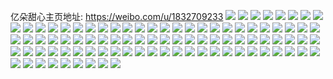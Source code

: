 亿朵甜心主页地址: https://weibo.com/u/1832709233 
![](https://wx4.sinaimg.cn/mw2000/6d3cec71ly1h9j8ooxyfgj20qo0qoju7.jpg) 
![](https://wx4.sinaimg.cn/mw2000/6d3cec71ly1h9hawsp9hcj21ct1t3kjl.jpg) 
![](https://wx4.sinaimg.cn/mw2000/6d3cec71ly1h9ftwwnh9gj22c0340e82.jpg) 
![](https://wx4.sinaimg.cn/mw2000/6d3cec71ly1h9f9x9w9zqj21n426u7wh.jpg) 
![](https://wx4.sinaimg.cn/mw2000/6d3cec71ly1h9f9xc0bpkj20wi1apn7r.jpg) 
![](https://wx4.sinaimg.cn/mw2000/6d3cec71ly1h9f9y5ok3oj22c0340e82.jpg) 
![](https://wx4.sinaimg.cn/mw2000/6d3cec71ly1h9f9yd11uvj21sc2dsu0x.jpg) 
![](https://wx4.sinaimg.cn/mw2000/6d3cec71ly1h9f9x911ykj22c0340b2a.jpg) 
![](https://wx4.sinaimg.cn/mw2000/6d3cec71ly1h9e0rboa9zj22c0340npe.jpg) 
![](https://wx4.sinaimg.cn/mw2000/6d3cec71ly1h9bqobs2pej20u01hcnaf.jpg) 
![](https://wx4.sinaimg.cn/mw2000/6d3cec71ly1h9bqoc3ywhj20wi1ep7dx.jpg) 
![](https://wx4.sinaimg.cn/mw2000/6d3cec71ly1h9bqoh4raoj20sg0sgae1.jpg) 
![](https://wx4.sinaimg.cn/mw2000/6d3cec71ly1h973bbgm7fj23402c0b2a.jpg) 
![](https://wx4.sinaimg.cn/mw2000/6d3cec71ly1h973bd48lij23402c0e82.jpg) 
![](https://wx4.sinaimg.cn/mw2000/6d3cec71ly1h90afkeip4j22vz25zb2a.jpg) 
![](https://wx4.sinaimg.cn/mw2000/6d3cec71ly1h8t1q00qt0j20wi19uqfj.jpg) 
![](https://wx4.sinaimg.cn/mw2000/6d3cec71ly1h8t1q0vqgdj20wi1apalk.jpg) 
![](https://wx4.sinaimg.cn/mw2000/6d3cec71ly1h8t1q7qg1aj21o027unpd.jpg) 
![](https://wx4.sinaimg.cn/mw2000/6d3cec71ly1h8t1q8caxqj21sg2fk4qp.jpg) 
![](https://wx4.sinaimg.cn/mw2000/6d3cec71ly1h8t1qb42mej21o0280kjm.jpg) 
![](https://wx4.sinaimg.cn/mw2000/6d3cec71ly1h8t1qc476rj21o0280npe.jpg) 
![](https://wx4.sinaimg.cn/mw2000/6d3cec71ly1h8t1qdif54j21ss2edb2a.jpg) 
![](https://wx4.sinaimg.cn/mw2000/6d3cec71ly1h8t1s5vk4fj21o02804qr.jpg) 
![](https://wx4.sinaimg.cn/mw2000/6d3cec71ly1h8s4pck6wyj21o02yox6r.jpg) 
![](https://wx4.sinaimg.cn/mw2000/6d3cec71ly1h8plcknnbaj22c03401kz.jpg) 
![](https://wx4.sinaimg.cn/mw2000/6d3cec71ly1h8plchnghnj22c03401ky.jpg) 
![](https://wx4.sinaimg.cn/mw2000/6d3cec71ly1h8plcj4c7lj22c03401kz.jpg) 
![](https://wx4.sinaimg.cn/mw2000/6d3cec71ly1h8plco8kn5j20k90zg7c2.jpg) 
![](https://wx4.sinaimg.cn/mw2000/6d3cec71ly1h8plcnzi6uj20wg1kjh16.jpg) 
![](https://wx4.sinaimg.cn/mw2000/6d3cec71ly1h8plcnkothj20wi1k8tob.jpg) 
![](https://wx4.sinaimg.cn/mw2000/6d3cec71ly1h8olh7qylbj21o02804qr.jpg) 
![](https://wx4.sinaimg.cn/mw2000/6d3cec71ly1h8olha3hwkj22c0340x6p.jpg) 
![](https://wx4.sinaimg.cn/mw2000/6d3cec71ly1h8olhb4n4xj22c0340npd.jpg) 
![](https://wx4.sinaimg.cn/mw2000/6d3cec71ly1h8olhgvg10j22c03404qq.jpg) 
![](https://wx4.sinaimg.cn/mw2000/6d3cec71ly1h8olhfohv6j22c03407wk.jpg) 
![](https://wx4.sinaimg.cn/mw2000/6d3cec71ly1h8mepk7xx0j21ea1v1hdu.jpg) 
![](https://wx4.sinaimg.cn/mw2000/6d3cec71ly1h83wtc18oyj21o0280u10.jpg) 
![](https://wx4.sinaimg.cn/mw2000/6d3cec71ly1h83wt4pa5yj228a1o8e81.jpg) 
![](https://wx4.sinaimg.cn/mw2000/6d3cec71ly1h7mk40dt47j22c0340qv8.jpg) 
![](https://wx4.sinaimg.cn/mw2000/6d3cec71ly1h7mk42a3oej21it213qv6.jpg) 
![](https://wx4.sinaimg.cn/mw2000/6d3cec71ly1h7k2h8p9bpj20rs1117p3.jpg) 
![](https://wx4.sinaimg.cn/mw2000/6d3cec71ly1h7ats4cw3pj20wh194gts.jpg) 
![](https://wx4.sinaimg.cn/mw2000/6d3cec71ly1h7ats4qj85j20ri12zmy6.jpg) 
![](https://wx4.sinaimg.cn/mw2000/6d3cec71ly1h76bul9hrxj229m30ux62.jpg) 
![](https://wx4.sinaimg.cn/mw2000/6d3cec71ly1h76buk5xxpj22c03404qq.jpg) 
![](https://wx4.sinaimg.cn/mw2000/6d3cec71ly1h76bumgalhj22c0340x6p.jpg) 
![](https://wx4.sinaimg.cn/mw2000/6d3cec71ly1h76buophd1j21o0280qv5.jpg) 
![](https://wx4.sinaimg.cn/mw2000/6d3cec71ly1h72xu0zmlcj22ei1ssduv.jpg) 
![](https://wx4.sinaimg.cn/mw2000/6d3cec71ly1h72xu4gatxj21o02801ky.jpg) 
![](https://wx4.sinaimg.cn/mw2000/6d3cec71ly1h6yplvu554j23402c0npe.jpg) 
![](https://wx4.sinaimg.cn/mw2000/6d3cec71ly1h6y62wtp0bj23402c0kjl.jpg) 
![](https://wx4.sinaimg.cn/mw2000/6d3cec71ly1h6y62ynq5zj23402c07wi.jpg) 
![](https://wx4.sinaimg.cn/mw2000/6d3cec71ly1h6mpdizsjpj21o02j1hdt.jpg) 
![](https://wx4.sinaimg.cn/mw2000/6d3cec71ly1h6mpdhf6l0j21n52ih1kz.jpg) 
![](https://wx4.sinaimg.cn/mw2000/6d3cec71ly1h6gzb87tvsj20u00miq92.jpg) 
![](https://wx4.sinaimg.cn/mw2000/6d3cec71ly1h6gzb965hcj20u00mitcz.jpg) 
![](https://wx4.sinaimg.cn/mw2000/6d3cec71ly1h6gzb8p40hj20mn0fsk2f.jpg) 
![](https://wx4.sinaimg.cn/mw2000/6d3cec71ly1h6gzbbops1j21h21yqu0x.jpg) 
![](https://wx4.sinaimg.cn/mw2000/6d3cec71ly1h643st0qofj21o02807wj.jpg) 
![](https://wx4.sinaimg.cn/mw2000/6d3cec71ly1h643sohta0j21o02801kz.jpg) 
![](https://wx4.sinaimg.cn/mw2000/6d3cec71ly1h61thzxrfyj22801o0e84.jpg) 
![](https://wx4.sinaimg.cn/mw2000/6d3cec71ly1h5w7669oi1j21ma25pb2a.jpg) 
![](https://wx4.sinaimg.cn/mw2000/6d3cec71ly1h5w764bq5hj21k422t4qq.jpg) 
![](https://wx4.sinaimg.cn/mw2000/6d3cec71ly1h5w7682naoj21kv23tx6p.jpg) 
![](https://wx4.sinaimg.cn/mw2000/6d3cec71ly1h5w77bq5myj20pc0t7tj5.jpg) 
![](https://wx4.sinaimg.cn/mw2000/6d3cec71ly1h5p5v37jqdj22c03401l1.jpg) 
![](https://wx4.sinaimg.cn/mw2000/6d3cec71ly1h5klbtrd7xj20wi18oqcd.jpg) 
![](https://wx4.sinaimg.cn/mw2000/6d3cec71ly1h5klbu46hej20wi17n7du.jpg) 
![](https://wx4.sinaimg.cn/mw2000/6d3cec71ly1h5klc2trn8j20wi17ngva.jpg) 
![](https://wx4.sinaimg.cn/mw2000/6d3cec71ly1h5klboemq8j20wh17nk6e.jpg) 
![](https://wx4.sinaimg.cn/mw2000/6d3cec71ly1h5klcpqykhj20u0140h4h.jpg) 
![](https://wx4.sinaimg.cn/mw2000/6d3cec71ly1h5klbt8w1lj21o02807wk.jpg) 
![](https://wx4.sinaimg.cn/mw2000/6d3cec71ly1h5f99rmho3j22c03404qq.jpg) 
![](https://wx4.sinaimg.cn/mw2000/6d3cec71ly1h59z8gujl4j235s2dcb2b.jpg) 
![](https://wx4.sinaimg.cn/mw2000/6d3cec71ly1h59z8i38m9j21y021cqv5.jpg) 
![](https://wx4.sinaimg.cn/mw2000/6d3cec71ly1h59z8kwrbwj23402c0e83.jpg) 
![](https://wx4.sinaimg.cn/mw2000/6d3cec71ly1h59z8lg3g0j20wi0wygun.jpg) 
![](https://wx4.sinaimg.cn/mw2000/6d3cec71ly1h59z8n1gnuj22c02gy1kz.jpg) 
![](https://wx4.sinaimg.cn/mw2000/6d3cec71ly1h59za99jy9j218v0owdq9.jpg) 
![](https://wx4.sinaimg.cn/mw2000/6d3cec71ly1h57o8zjk67j22622xjqv5.jpg) 
![](https://wx4.sinaimg.cn/mw2000/6d3cec71ly1h56eg9xj1yj22c0340hdu.jpg) 
![](https://wx4.sinaimg.cn/mw2000/6d3cec71ly1h56ef2p9xnj21o0280u0z.jpg) 
![](https://wx4.sinaimg.cn/mw2000/6d3cec71ly1h56ef4cbh2j22c0340kjm.jpg) 
![](https://wx4.sinaimg.cn/mw2000/6d3cec71ly1h56ef74m3gj23402c0b2b.jpg) 
![](https://wx4.sinaimg.cn/mw2000/6d3cec71ly1h55kb16a0ej21o0280u0z.jpg) 
![](https://wx4.sinaimg.cn/mw2000/6d3cec71ly1h55kb76oy5j21o0280hdv.jpg) 
![](https://wx4.sinaimg.cn/mw2000/6d3cec71ly1h55kbioqrij21ng18i1kx.jpg) 
![](https://wx4.sinaimg.cn/mw2000/6d3cec71ly1h54d43bc50j21o02807wk.jpg) 
![](https://wx4.sinaimg.cn/mw2000/6d3cec71ly1h4nqlfcgkuj20zg1ba0xu.jpg) 
![](https://wx4.sinaimg.cn/mw2000/6d3cec71ly1h4nqsq929kj22c0340x6q.jpg) 
![](https://wx4.sinaimg.cn/mw2000/6d3cec71ly1h4lgeocfhfj230028vkjm.jpg) 
![](https://wx4.sinaimg.cn/mw2000/6d3cec71ly1h481i2ykx9j22pe211e81.jpg) 
